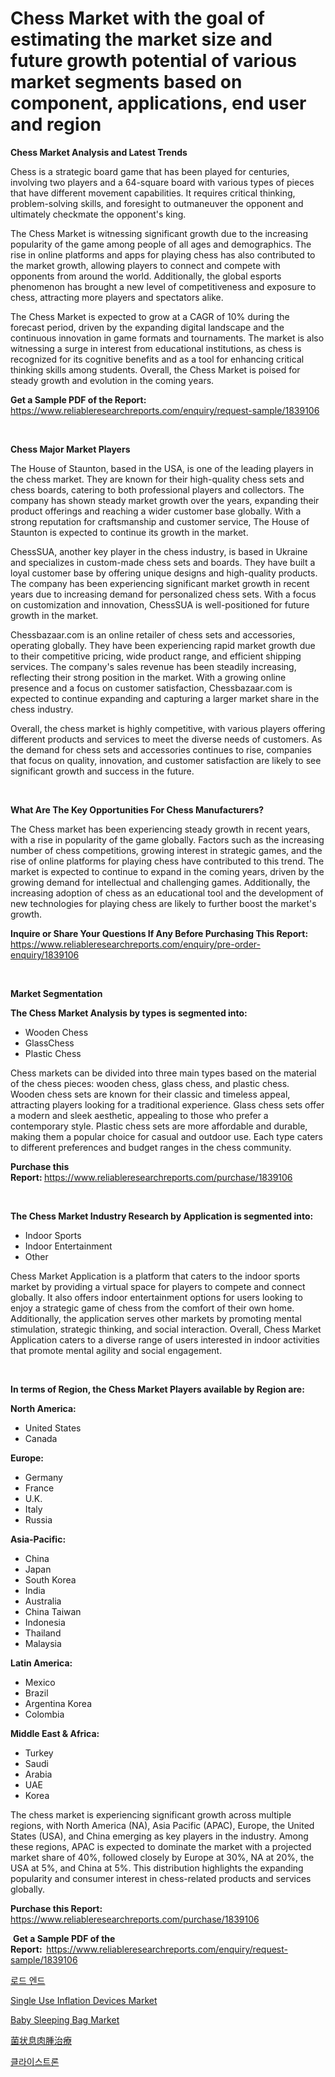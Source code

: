 <p><h1>Chess Market with the goal of estimating the market size and future growth potential of various market segments based on component, applications, end user and region</h1></p><p><strong>Chess Market Analysis and Latest Trends</strong></p>
<p><p>Chess is a strategic board game that has been played for centuries, involving two players and a 64-square board with various types of pieces that have different movement capabilities. It requires critical thinking, problem-solving skills, and foresight to outmaneuver the opponent and ultimately checkmate the opponent's king.</p><p>The Chess Market is witnessing significant growth due to the increasing popularity of the game among people of all ages and demographics. The rise in online platforms and apps for playing chess has also contributed to the market growth, allowing players to connect and compete with opponents from around the world. Additionally, the global esports phenomenon has brought a new level of competitiveness and exposure to chess, attracting more players and spectators alike.</p><p>The Chess Market is expected to grow at a CAGR of 10% during the forecast period, driven by the expanding digital landscape and the continuous innovation in game formats and tournaments. The market is also witnessing a surge in interest from educational institutions, as chess is recognized for its cognitive benefits and as a tool for enhancing critical thinking skills among students. Overall, the Chess Market is poised for steady growth and evolution in the coming years.</p></p>
<p><strong>Get a Sample PDF of the Report:&nbsp;</strong> <a href="https://www.reliableresearchreports.com/enquiry/request-sample/1839106">https://www.reliableresearchreports.com/enquiry/request-sample/1839106</a></p>
<p>&nbsp;</p>
<p><strong>Chess Major Market Players</strong></p>
<p><p>The House of Staunton, based in the USA, is one of the leading players in the chess market. They are known for their high-quality chess sets and chess boards, catering to both professional players and collectors. The company has shown steady market growth over the years, expanding their product offerings and reaching a wider customer base globally. With a strong reputation for craftsmanship and customer service, The House of Staunton is expected to continue its growth in the market.</p><p>ChessSUA, another key player in the chess industry, is based in Ukraine and specializes in custom-made chess sets and boards. They have built a loyal customer base by offering unique designs and high-quality products. The company has been experiencing significant market growth in recent years due to increasing demand for personalized chess sets. With a focus on customization and innovation, ChessSUA is well-positioned for future growth in the market.</p><p>Chessbazaar.com is an online retailer of chess sets and accessories, operating globally. They have been experiencing rapid market growth due to their competitive pricing, wide product range, and efficient shipping services. The company's sales revenue has been steadily increasing, reflecting their strong position in the market. With a growing online presence and a focus on customer satisfaction, Chessbazaar.com is expected to continue expanding and capturing a larger market share in the chess industry.</p><p>Overall, the chess market is highly competitive, with various players offering different products and services to meet the diverse needs of customers. As the demand for chess sets and accessories continues to rise, companies that focus on quality, innovation, and customer satisfaction are likely to see significant growth and success in the future.</p></p>
<p>&nbsp;</p>
<p><strong>What Are The Key Opportunities For Chess Manufacturers?</strong></p>
<p><p>The Chess market has been experiencing steady growth in recent years, with a rise in popularity of the game globally. Factors such as the increasing number of chess competitions, growing interest in strategic games, and the rise of online platforms for playing chess have contributed to this trend. The market is expected to continue to expand in the coming years, driven by the growing demand for intellectual and challenging games. Additionally, the increasing adoption of chess as an educational tool and the development of new technologies for playing chess are likely to further boost the market's growth.</p></p>
<p><strong>Inquire or Share Your Questions If Any Before Purchasing This Report:</strong> <a href="https://www.reliableresearchreports.com/enquiry/pre-order-enquiry/1839106">https://www.reliableresearchreports.com/enquiry/pre-order-enquiry/1839106</a></p>
<p>&nbsp;</p>
<p><strong>Market Segmentation</strong></p>
<p><strong>The Chess Market Analysis by types is segmented into:</strong></p>
<p><ul><li>Wooden Chess</li><li>GlassChess</li><li>Plastic Chess</li></ul></p>
<p><p>Chess markets can be divided into three main types based on the material of the chess pieces: wooden chess, glass chess, and plastic chess. Wooden chess sets are known for their classic and timeless appeal, attracting players looking for a traditional experience. Glass chess sets offer a modern and sleek aesthetic, appealing to those who prefer a contemporary style. Plastic chess sets are more affordable and durable, making them a popular choice for casual and outdoor use. Each type caters to different preferences and budget ranges in the chess community.</p></p>
<p><strong>Purchase this Report:&nbsp;</strong><a href="https://www.reliableresearchreports.com/purchase/1839106">https://www.reliableresearchreports.com/purchase/1839106</a></p>
<p>&nbsp;</p>
<p><strong>The Chess Market Industry Research by Application is segmented into:</strong></p>
<p><ul><li>Indoor Sports</li><li>Indoor Entertainment</li><li>Other</li></ul></p>
<p><p>Chess Market Application is a platform that caters to the indoor sports market by providing a virtual space for players to compete and connect globally. It also offers indoor entertainment options for users looking to enjoy a strategic game of chess from the comfort of their own home. Additionally, the application serves other markets by promoting mental stimulation, strategic thinking, and social interaction. Overall, Chess Market Application caters to a diverse range of users interested in indoor activities that promote mental agility and social engagement.</p></p>
<p>&nbsp;</p>
<p><strong>In terms of Region, the Chess Market Players available by Region are:</strong></p>
<p>
    <p> <strong> North America: </strong>
        <ul>
            <li>United States</li>
            <li>Canada</li>
        </ul>
        </p> 
    <p> <strong> Europe: </strong>
        <ul>
            <li>Germany</li>
            <li>France</li>
            <li>U.K.</li>
            <li>Italy</li>
            <li>Russia</li>
        </ul>
        </p> 
    <p> <strong> Asia-Pacific: </strong>
        <ul>
            <li>China</li>
            <li>Japan</li>
            <li>South Korea</li>
            <li>India</li>
            <li>Australia</li>
            <li>China Taiwan</li>
            <li>Indonesia</li>
            <li>Thailand</li>
            <li>Malaysia</li>
        </ul>
        </p> 
    <p> <strong> Latin America: </strong>
        <ul>
            <li>Mexico</li>
            <li>Brazil</li>
            <li>Argentina Korea</li>
            <li>Colombia</li>
        </ul>
        </p> 
    <p> <strong> Middle East & Africa: </strong>
        <ul>
            <li>Turkey</li>
            <li>Saudi</li>
            <li>Arabia</li>
            <li>UAE</li>
            <li>Korea</li>
        </ul>
    </p>
    </p>
<p><p>The chess market is experiencing significant growth across multiple regions, with North America (NA), Asia Pacific (APAC), Europe, the United States (USA), and China emerging as key players in the industry. Among these regions, APAC is expected to dominate the market with a projected market share of 40%, followed closely by Europe at 30%, NA at 20%, the USA at 5%, and China at 5%. This distribution highlights the expanding popularity and consumer interest in chess-related products and services globally.</p></p>
<p><strong>Purchase this Report: </strong><a href="https://www.reliableresearchreports.com/purchase/1839106">https://www.reliableresearchreports.com/purchase/1839106</a></p>
<p>&nbsp;<strong>Get a Sample PDF of the Report:&nbsp;&nbsp;</strong><a href="https://www.reliableresearchreports.com/enquiry/request-sample/1839106">https://www.reliableresearchreports.com/enquiry/request-sample/1839106</a></p>
<p><strong></strong></p>
<p><p><a href="https://github.com/bunxhcci35271755/Market-Research-Report-List-1/blob/main/81147354035.md">로드 엔드</a></p><p><a href="https://issuu.com/reportprime-2/docs/single-use-inflation-devices-market-size-2030.pptx">Single Use Inflation Devices Market</a></p><p><a href="https://github.com/derrinmiltonellis35gcl/Market-Research-Report-List-1/blob/main/baby-sleeping-bag-market.md">Baby Sleeping Bag Market</a></p><p><a href="https://github.com/hwbcz413288296/Market-Research-Report-List-1/blob/main/50285084433.md">菌状息肉腫治療</a></p><p><a href="https://github.com/fredrickeglers/Market-Research-Report-List-1/blob/main/41610644036.md">클라이스트론</a></p></p>